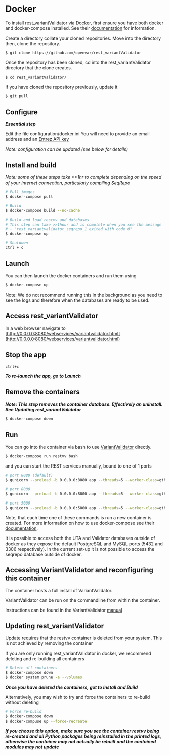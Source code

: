 # Docker

To install rest_variantValidator via Docker, first ensure you have both docker and docker-compose installed. 
See their [documentation](https://docs.docker.com/compose/install/) for information.

Create a directory collate your cloned repositories. Move into the directory then, clone the repository. 

```bash
$ git clone https://github.com/openvar/rest_variantValidator
```

Once the repository has been cloned, cd into the rest_variantValidator directory that the clone creates.
```bash
$ cd rest_variantValidator/
``` 

If you have cloned the repository previously, update it

```bash
$ git pull
```

## Configure

***Essential step***

Edit the file configuration/docker.ini
You will need to provide an email address and an 
[Entrez API key](https://ncbiinsights.ncbi.nlm.nih.gov/2017/11/02/new-api-keys-for-the-e-utilities/)

*Note: configuration can be updated (see below for details)*

## Install and build

*Note: some of these steps take >>1hr to complete depending on the speed of your internet connection, particularly 
compiling SeqRepo*

```bash
# Pull images
$ docker-compose pull

# Build
$ docker-compose build --no-cache

# Build and load restvv and databases
# This step can take >>1hour and is complete when you see the message
# - "rest_variantvalidator_seqrepo_1 exited with code 0"
$ docker-compose up

# Shutdown
ctrl + c
```

## Launch
You can then launch the docker containers and run them using

```bash
$ docker-compose up
```

Note: We do not recommend running this in the background as you need to see the logs and therefore when the databases 
are ready to be used.

## Access rest_variantValidator
In a web browser navigate to
[http://0.0.0.0:8080/webservices/variantvalidator.html](http://0.0.0.0:8080/webservices/variantvalidator.html)

## Stop the app
`ctrl+c`

***To re-launch the app, go to Launch***

## Remove the containers
***Note: This step removes the container database. Effectively an uninstall. See Updating rest_variantValidator***
```bash
$ docker-compose down
```

## Run
You can go into the container via bash to use
[VariantValidator](https://github.com/openvar/variantValidator/blob/master/docs/MANUAL.md) directly.

```bash
$ docker-compose run restvv bash
```

and you can start the REST services manually, bound to one of 1 ports
```bash
# port 8080 (default)
$ gunicorn --preload -b 0.0.0.0:8080 app --threads=5 --worker-class=gthread --chdir ./rest_variantValidator/
 
# port 8000
$ gunicorn --preload -b 0.0.0.0:8000 app --threads=5 --worker-class=gthread --chdir ./rest_variantValidator/

# port 5000
$ gunicorn --preload -b 0.0.0.0:5000 app --threads=5 --worker-class=gthread --chdir ./rest_variantValidator/
```


Note, that each time one of these commands is run a new container is created. 
For more information on how to use docker-compose see their [documentation](https://docs.docker.com/compose/).

It is possible to access both the UTA and Validator databases outside of docker as they expose the
 default PostgreSQL and MySQL ports (5432 and 3306 respectively). In the current set-up it is not possible to 
 access the seqrepo database outside of docker.
 

## Accessing VariantValidator and reconfiguring this container
The container hosts a full install of VariantValidator. 

VariantValidator can be run on the commandline from within the container. 

Instructions can be found in the VariantValidator [manual](https://github.com/openvar/variantValidator/blob/master/docs/MANUAL.md)

## Updating rest_variantValidator
Update requires that the restvv container is deleted from your system. This is not achieved by removing the container

If you are only running rest_variantValidator in docker, we recommend deleting and re-building all containers

```bash
# Delete all containers
$ docker-compose down
$ docker system prune -a --volumes
```

***Once you have deleted the containers, got to Install and Build***

Alternatively, you may wish to try and force the containers to re-build without deleting

```bash
# Force re-build
$ docker-compose down
$ docker-compuse up --force-recreate
```

***If you choose this option, make sure you see the container restvv being re-created and all Python packages being 
reinstalled in the printed logs, otherwise the container may not actually be rebuilt and the contained modules may not
 update***